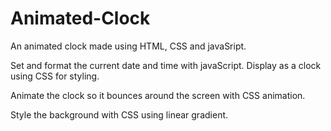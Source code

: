# Animated-Clock
An animated clock made using HTML, CSS and javaSript. 

Set and format the current date and time with javaScript. Display as a clock using CSS for styling. 

Animate the clock so it bounces around the screen with CSS animation. 

Style the background with CSS using linear gradient.
